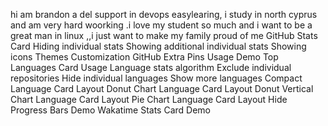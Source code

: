 hi am brandon a del support in devops  easylearing, i study in north cyprus and am very hard woorking .i love my student so much and i want to be a great man in linux ,,i just want to make my family proud of me 
GitHub Stats Card
Hiding individual stats
Showing additional individual stats
Showing icons
Themes
Customization
GitHub Extra Pins
Usage
Demo
Top Languages Card
Usage
Language stats algorithm
Exclude individual repositories
Hide individual languages
Show more languages
Compact Language Card Layout
Donut Chart Language Card Layout
Donut Vertical Chart Language Card Layout
Pie Chart Language Card Layout
Hide Progress Bars
Demo
Wakatime Stats Card
Demo
